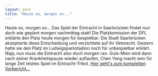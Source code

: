 ```yaml
---
layout: post
title: "Heute so, morgen so..."
---
```


Heute so, morgen so... Das Spiel der Eintracht in Saarbrücken findet nun doch wie geplant morgen nachmittag statt! Die Platzkomission der DFL erklärte den Platz heute morgen für bespielbar. Die Stadt Saarbrücken akzeptierte diese Entscheidung und verzichtete auf ihr Vetorecht. Gestern hatte sie den Platz im Ludwigsparkstadion noch für unbespielbar erklärt. Naja, nun muss die Eintracht also doch morgen ran. Guie-Mien wird dann nach seiner Krankheitspause wieder auflaufen, Chen Yang macht sein für lange Zeit letztes Spiel im Eintracht-Trikot. [Hier geht's zum kompletten Vorbericht...](http://www.eintracht-stats.de/daily/df_vorb.shtml)

